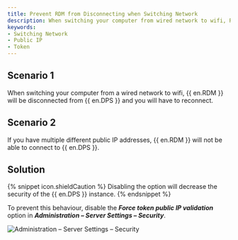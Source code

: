 ```yaml
---
title: Prevent RDM from Disconnecting when Switching Network
description: When switching your computer from wired network to wifi, Remote Desktop Manager will be disconnected from Devolutions Server and you will have to reconnect.
keywords:
- Switching Network
- Public IP
- Token
---
```

## Scenario 1

When switching your computer from a wired network to wifi, {{ en.RDM }} will be disconnected from {{ en.DPS }} and you will have to reconnect.

## Scenario 2

If you have multiple different public IP addresses, {{ en.RDM }} will not be able to connect to {{ en.DPS }}.

## Solution

{% snippet icon.shieldCaution %}
Disabling the option will decrease the security of the {{ en.DPS }} instance.
{% endsnippet %}

To prevent this behaviour, disable the ***Force token public IP validation*** option in ***Administration – Server Settings – Security***.

![Administration – Server Settings – Security](https://webdevolutions.azureedge.net/docs/en/kb/KB8094.png)  

